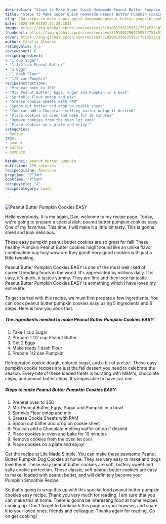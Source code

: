 ```yaml
---
description: "Steps to Make Super Quick Homemade Peanut Butter Pumpkin Cookies EASY"
title: "Steps to Make Super Quick Homemade Peanut Butter Pumpkin Cookies EASY"
slug: 264-steps-to-make-super-quick-homemade-peanut-butter-pumpkin-cookies-easy
date: 2020-09-04T07:52:28.101Z
image: https://img-global.cpcdn.com/recipes/5191801296125952/751x532cq70/peanut-butter-pumpkin-cookies-easy-recipe-main-photo.jpg
thumbnail: https://img-global.cpcdn.com/recipes/5191801296125952/751x532cq70/peanut-butter-pumpkin-cookies-easy-recipe-main-photo.jpg
cover: https://img-global.cpcdn.com/recipes/5191801296125952/751x532cq70/peanut-butter-pumpkin-cookies-easy-recipe-main-photo.jpg
author: Cecelia Alvarez
ratingvalue: 4.6
reviewcount: 6
recipeingredient:
- "1 cup Sugar"
- "1 1/2 cup Peanut Butter"
- "2 Eggs"
- "1 dash Flour"
- "1/2 can Pumpkin"
recipeinstructions:
- "Preheat oven to 350"
- "Mix Peanut Butter, Eggs, Sugar and Pumpkin in a bowl"
- "Sprinkle Flour ontop and mix"
- "Grease Cookie Sheets with PAM"
- "Spoon out batter and drop on cookie sheet"
- "You can add a Chocolate melting waffer ontop if desired"
- "Place cookies in oven and bake for 10 minutes"
- "Remove cookies from the oven let cool"
- "Place cookies on a plate and enjoy!"
categories:
- Recipe
tags:
- peanut
- butter
- pumpkin

katakunci: peanut butter pumpkin 
nutrition: 270 calories
recipecuisine: American
preptime: "PT34M"
cooktime: "PT59M"
recipeyield: "4"
recipecategory: Lunch

---
```



![Peanut Butter Pumpkin Cookies EASY](https://img-global.cpcdn.com/recipes/5191801296125952/751x532cq70/peanut-butter-pumpkin-cookies-easy-recipe-main-photo.jpg)

Hello everybody, it is me again, Dan, welcome to my recipe page. Today, we're going to prepare a special dish, peanut butter pumpkin cookies easy. One of my favorites. This time, I will make it a little bit tasty. This is gonna smell and look delicious.

These easy pumpkin peanut butter cookies are so great for fall! These healthy Pumpkin Peanut Butter cookies might sound like an unlike flavor combination buy holy wow are they good! Very good cookies with just a little tweaking.

Peanut Butter Pumpkin Cookies EASY is one of the most well liked of current trending foods in the world. It's appreciated by millions daily. It is easy, it's quick, it tastes yummy. They are fine and they look fantastic. Peanut Butter Pumpkin Cookies EASY is something which I have loved my entire life.


To get started with this recipe, we must first prepare a few ingredients. You can cook peanut butter pumpkin cookies easy using 5 ingredients and 9 steps. Here is how you cook that.

<!--inarticleads1-->

##### The ingredients needed to make Peanut Butter Pumpkin Cookies EASY:

1. Take 1 cup Sugar
1. Prepare 1 1/2 cup Peanut Butter
1. Get 2 Eggs
1. Make ready 1 dash Flour
1. Prepare 1/2 can Pumpkin


Refrigerated cookie dough, colored sugar, and a bit of pretzel. These easy pumpkin cookie recipes are just the fall dessert you need to celebrate the season. Every bite of these loaded treats is bursting with M&amp;M&#39;s, chocolate chips, and peanut butter chips. It&#39;s impossible to have just one. 

<!--inarticleads2-->

##### Steps to make Peanut Butter Pumpkin Cookies EASY:

1. Preheat oven to 350
1. Mix Peanut Butter, Eggs, Sugar and Pumpkin in a bowl
1. Sprinkle Flour ontop and mix
1. Grease Cookie Sheets with PAM
1. Spoon out batter and drop on cookie sheet
1. You can add a Chocolate melting waffer ontop if desired
1. Place cookies in oven and bake for 10 minutes
1. Remove cookies from the oven let cool
1. Place cookies on a plate and enjoy!


Get the recipe at Life Made Simple. You can make these pawsome Peanut Butter Pumpkin Dog Cookies at home. They are very easy to make and dogs love them! These easy peanut butter cookies are soft, buttery sweet and salty cookie perfection. These classic, soft peanut butter cookies are easy to make, loaded with peanut butter, and will definitely become your Pumpkin Smoothie Recipe. 

So that's going to wrap this up with this special food peanut butter pumpkin cookies easy recipe. Thank you very much for reading. I am sure that you can make this at home. There is gonna be interesting food at home recipes coming up. Don't forget to bookmark this page on your browser, and share it to your loved ones, friends and colleague. Thanks again for reading. Go on get cooking!

